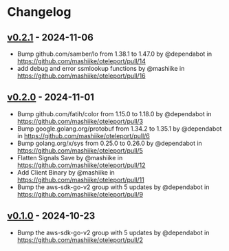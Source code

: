 # Changelog

## [v0.2.1](https://github.com/mashiike/oteleport/compare/v0.2.0...v0.2.1) - 2024-11-06
- Bump github.com/samber/lo from 1.38.1 to 1.47.0 by @dependabot in https://github.com/mashiike/oteleport/pull/14
- add debug and error ssmlookup functions by @mashiike in https://github.com/mashiike/oteleport/pull/16

## [v0.2.0](https://github.com/mashiike/oteleport/compare/v0.1.0...v0.2.0) - 2024-11-01
- Bump github.com/fatih/color from 1.15.0 to 1.18.0 by @dependabot in https://github.com/mashiike/oteleport/pull/3
- Bump google.golang.org/protobuf from 1.34.2 to 1.35.1 by @dependabot in https://github.com/mashiike/oteleport/pull/6
- Bump golang.org/x/sys from 0.25.0 to 0.26.0 by @dependabot in https://github.com/mashiike/oteleport/pull/5
- Flatten Signals Save by @mashiike in https://github.com/mashiike/oteleport/pull/12
- Add Client Binary by @mashiike in https://github.com/mashiike/oteleport/pull/11
- Bump the aws-sdk-go-v2 group with 5 updates by @dependabot in https://github.com/mashiike/oteleport/pull/9

## [v0.1.0](https://github.com/mashiike/oteleport/commits/v0.1.0) - 2024-10-23
- Bump the aws-sdk-go-v2 group with 5 updates by @dependabot in https://github.com/mashiike/oteleport/pull/2

